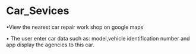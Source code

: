 # Car_Sevices

•View the nearest car repair work shop on google maps 

• The user enter car data such as: model,vehicle identification number and app display the agencies to this car.

